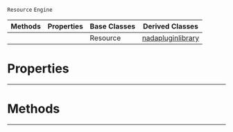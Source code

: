  `Resource` `Engine`



|Methods|Properties|Base Classes|Derived Classes|
|---|---|---|---|
| | |Resource|[nadapluginlibrary](https://github.com/ZilchEngine/ZilchDocs/blob/master/code_reference/class_reference/nadapluginlibrary.markdown)|


 #  Properties


---  
 #  Methods


---  
 

 